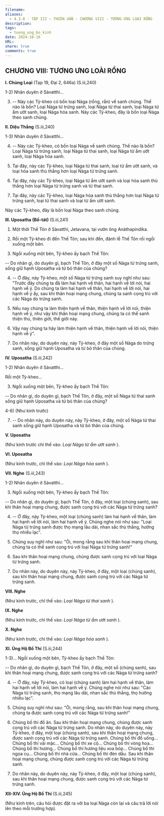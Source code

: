 ```yaml
---
filename: 
aliases:
  - 4.3.8 - TẬP III – THIÊN UẨN - CHƯƠNG VIII - TƯƠNG ƯNG LOÀI RỒNG
description: 
tags:
  - tuong_ung_bo_kinh
date: 2024-10-16
URL: 
share: true
comments: true
---
```

## CHƯƠNG VIII: TƯƠNG ƯNG LOÀI RỒNG

**I. Chủng Loại** (Tạp 19, Ðại 2, 646a) (S.iii,240)

1-2) Nhân duyên ở Sàvatthi...

3) -- Này các Tỷ-kheo có bốn loại Nàga (rồng, rắn) về sanh chủng. Thế nào là bốn? Loại Nàga từ trứng sanh, loại Nàga từ thai sanh, loại Nàga từ ẩm ướt sanh, loại Nàga hóa sanh. Này các Tỷ-kheo, đây là bốn loại Nàga theo sanh chủng.

**II. Diệu Thắng** (S.iii,240)

1-3) Nhân duyên ở Sàvatthi...

4) -- Này các Tỷ-kheo, có bốn loại Nàga về sanh chủng. Thế nào là bốn? Loại Nàga từ trứng sanh, loại Nàga từ thai sanh, loại Nàga từ ẩm ướt sanh, loại Nàga hóa sanh.

5) Tại đây, này các Tỷ-kheo, loại Nàga từ thai sanh, loại từ ẩm ướt sanh, và loại hóa sanh thù thắng hơn loại Nàga từ trứng sanh.

6) Tại đây, này các Tỷ-kheo, loại Nàga từ ẩm ướt sanh và loại hóa sanh thù thắng hơn loại Nàga từ trứng sanh và từ thai sanh.

7) Tại đây, này các Tỷ-kheo, loại Nàga hóa sanh thù thắng hơn loại Nàga từ trứng sanh, loại từ thai sanh và loại từ ẩm ướt sanh.

Này các Tỷ-kheo, đây là bốn loại Nàga theo sanh chủng.

**III. Uposatha (Bố-tát)** (S.iii,241)

1) Một thời Thế Tôn ở Sàvatthi, Jetavana, tại vườn ông Anàthapindika.

2) Rồi một Tỷ-kheo đi đến Thế Tôn; sau khi đến, đảnh lễ Thế Tôn rồi ngồi xuống một bên.

3) Ngồi xuống một bên, Tỷ-kheo ấy bạch Thế Tôn:

-- Do nhân gì, do duyên gì, bạch Thế Tôn, ở đây một số Nàga từ trứng sanh, sống giữ hạnh Uposatha và từ bỏ thân của chúng?

4) -- Ở đây, này Tỷ-kheo, một số Nàga từ trứng sanh suy nghĩ như sau: "Trước đây chúng ta đã làm hai hạnh về thân, hai hạnh về lời nói, hai hạnh về ý. Do chúng ta làm hai hạnh về thân, hai hạnh về lời nói, hai hạnh về ý ấy, sau khi thân hoại mạng chung, chúng ta sanh cọng trú với các Nàga do trứng sanh.

5) Nếu nay chúng ta làm thiện hạnh về thân, thiện hạnh về lời nói, thiện hạnh về ý, như vậy khi thân hoại mạng chung, chúng ta có thể sanh thiện thú, thiên giới, thế giới này.

6) Vậy nay chúng ta hãy làm thiện hạnh về thân, thiện hạnh về lời nói, thiện hạnh về ý".

7) Do nhân này, do duyên này, này Tỷ-kheo, ở đây một số Nàga do trứng sanh, sống giữ hạnh Uposatha và từ bỏ thân của chúng.

**IV. Uposatha** (S.iii,242)

1-2) Nhân duyên ở Sàvatthi...

Rồi một Tỷ-kheo...

3) Ngồi xuống một bên, Tỷ-kheo ấy bạch Thế Tôn:

-- Do nhân gì, do duyên gì, bạch Thế Tôn, ở đây, một số Nàga từ thai sanh sống giữ hạnh Uposatha và từ bỏ thân của chúng?

4-6) (Như kinh trước)

7) -- Do nhân này, do duyên này, này Tỷ-kheo, ở đây, một số Nàga từ thai sanh sống giữ hạnh Uposatha và từ bỏ thân của chúng.

**V. Uposatha**

(Như kinh trước chỉ thế vào: _Loại Nàga từ ẩm ướt sanh_ ).

**VI. Uposatha**

(Như kinh trước, chỉ thế vào: _Loại Nàga hóa sanh_ ).

**VII. Nghe** (S.iii,243)

1-2) Nhân duyên ở Sàvatthi...

3) Ngồi xuống một bên, Tỷ-kheo ấy bạch Thế Tôn:

-- Do nhân gì, do duyên gì, bạch Thế Tôn, ở đây, một loại (chúng sanh), sau khi thân hoại mạng chung, được sanh cọng trú với các Nàga từ trứng sanh?

4) -- Ở đây, này Tỷ-kheo, một loại (chúng sanh) làm hai hạnh về thân, làm hai hạnh về lời nói, làm hai hạnh về ý. Chúng nghe nói như sau: "Loại Nàga từ trứng sanh được thọ mạng lâu dài, nhan sắc thù thắng, hưởng thọ nhiều lạc".

5) Chúng suy nghĩ như sau: "Ôi, mong rằng sau khi thân hoại mạng chung, chúng ta có thể sanh cọng trú với loại Nàga từ trứng sanh!"

6) Sau khi thân hoại mạng chung, chúng được sanh cọng trú với loại Nàga từ trứng sanh.

7) Do nhân này, do duyên này, này Tỷ-kheo, ở đây, một loại (chúng sanh), sau khi thân hoại mạng chung, được sanh cọng trú với các Nàga từ trứng sanh.

**VIII. Nghe**

(Như kinh trước, chỉ thế vào: _Loại Nàga từ thai sanh_ ).

**IX. Nghe**

(Như kinh trước, chỉ thế vào: _Loại Nàga từ ẩm ướt sanh_ ).

**X. Nghe**

(Như kinh trước, chỉ thế vào: _Loại Nàga hóa sanh_ ).

**XI. Ủng Hộ Bố Thí** (S.iii,244)

1-3)... Ngồi xuống một bên, Tỷ-kheo ấy bạch Thế Tôn:

-- Do nhân gì, do duyên gì, bạch Thế Tôn, ở đây, một số (chúng sanh), sau khi thân hoại mạng chung, được sanh cọng trú với các Nàga từ trứng sanh?

4) -- Ở đây, này Tỷ-kheo, có loại (chúng sanh) làm hai hạnh về thân, làm hai hạnh về lời nói, làm hai hạnh về ý. Chúng nghe nói như sau: "Các Nàga từ trứng sanh, thọ mạng lâu dài, nhan sắc thù thắng, thọ hưởng nhiều lạc".

5) Chúng suy nghĩ như sau: "Ôi, mong rằng, sau khi thân hoại mạng chung, chúng ta được sanh cọng trú với các Nàga từ trứng sanh!"

6) Chúng bố thí đồ ăn. Sau khi thân hoại mạng chung, chúng được sanh cọng trú với các Nàga từ trứng sanh. Do nhân này, do duyên này, này Tỷ-kheo, ở đây, một loại (chúng sanh), sau khi thân hoại mạng chung, được sanh cọng trú với các Nàga từ trứng sanh. Chúng bố thí đồ uống... Chúng bố thí vải mặc... Chúng bố thí xe cộ... Chúng bố thí vòng hoa... Chúng bố thí hương... Chúng bố thí hương liệu xoa bóp... Chúng bố thí ngọa cụ... Chúng bố thí nhà cửa... Chúng bố thí đèn dầu. Sau khi thân hoại mạng chung, chúng được sanh cọng trú với các Nàga từ trứng sanh.

7) Do nhân này, do duyên này, này Tỷ-kheo, ở đây, một loại (chúng sanh), sau khi thân hoại mạng chung, được sanh cọng trú với các Nàga từ trứng sanh.

**XII-XIV. Ủng Hộ Bố Thí** (S.iii,245)

(Như kinh trên, câu hỏi được đặt ra với ba loại Nàga còn lại và câu trả lời nói lên theo mỗi trường hợp).
